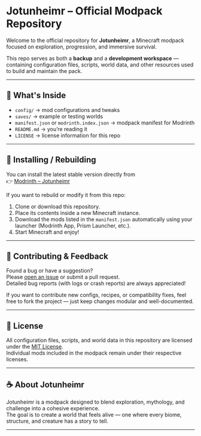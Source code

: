 # Jotunheimr – Official Modpack Repository

Welcome to the official repository for **Jotunheimr**, a Minecraft modpack focused on exploration, progression, and immersive survival.

This repo serves as both a **backup** and a **development workspace** — containing configuration files, scripts, world data, and other resources used to build and maintain the pack.

---

## 🧩 What's Inside

- `config/` → mod configurations and tweaks  
- `saves/` → example or testing worlds  
- `manifest.json` or `modrinth.index.json` → modpack manifest for Modrinth  
- `README.md` → you’re reading it  
- `LICENSE` → license information for this repo

---

## 🚀 Installing / Rebuilding

You can install the latest stable version directly from  
👉 [Modrinth – Jotunheimr](https://modrinth.com/modpack/jotunheimr)

If you want to rebuild or modify it from this repo:

1. Clone or download this repository.  
2. Place its contents inside a new Minecraft instance.  
3. Download the mods listed in the `manifest.json` automatically using your launcher (Modrinth App, Prism Launcher, etc.).  
4. Start Minecraft and enjoy!

---

## 🧠 Contributing & Feedback

Found a bug or have a suggestion?  
Please [open an issue](../../issues/new) or submit a pull request.  
Detailed bug reports (with logs or crash reports) are always appreciated!

If you want to contribute new configs, recipes, or compatibility fixes, feel free to fork the project — just keep changes modular and well-documented.

---

## 📜 License

All configuration files, scripts, and world data in this repository are licensed under the [MIT License](./LICENSE).  
Individual mods included in the modpack remain under their respective licenses.

---

## ☕ About Jotunheimr

Jotunheimr is a modpack designed to blend exploration, mythology, and challenge into a cohesive experience.  
The goal is to create a world that feels alive — one where every biome, structure, and creature has a story to tell.

---
